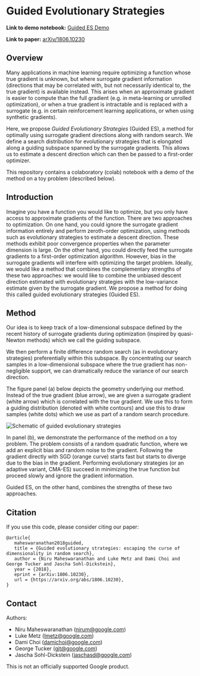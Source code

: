 # Guided Evolutionary Strategies

**Link to demo notebook:** [Guided ES
Demo](https://colab.sandbox.google.com/github/brain-research/guided-evolutionary-strategies/blob/master/Guided_Evolutionary_Strategies_Demo_TensorFlow2.ipynb)

**Link to paper:** [arXiv/1806.10230](https://arxiv.org/abs/1806.10230)

## Overview

Many applications in machine learning require optimizing a function whose true
gradient is unknown, but where surrogate gradient information (directions that
may be correlated with, but not necessarily identical to, the true gradient) is
available instead. This arises when an approximate gradient is easier to compute
than the full gradient (e.g. in meta-learning or unrolled optimization), or when
a true gradient is intractable and is replaced with a surrogate (e.g. in certain
reinforcement learning applications, or when using synthetic gradients).

Here, we propose _Guided Evolutionary Strategies_ (Guided ES), a method for
optimally using surrogate gradient directions along with random search. We
define a search distribution for evolutionary strategies that is elongated along
a guiding subspace spanned by the surrogate gradients. This allows us to
estimate a descent direction which can then be passed to a first-order
optimizer.

This repository contains a colaboratory (colab) notebook with a demo of the
method on a toy problem (described below).

## Introduction

Imagine you have a function you would like to optimize, but you only have access
to approximate gradients of the function. There are two approaches to
optimization. On one hand, you could ignore the surrogate gradient information
entirely and perform zeroth-order optimization, using methods such as
evolutionary strategies to estimate a descent direction. These methods exhibit
poor convergence properties when the parameter dimension is large. On the other
hand, you could directly feed the surrogate gradients to a first-order
optimization algorithm. However, bias in the surrogate gradients will interfere
with optimizing the target problem. Ideally, we would like a method that
combines the complementary strengths of these two approaches: we would like to
combine the unbiased descent direction estimated with evolutionary strategies
with the low-variance estimate given by the surrogate gradient. We propose a
method for doing this called guided evolutionary strategies (Guided ES).

## Method

Our idea is to keep track of a low-dimensional subspace defined by the recent
history of surrogate gradients during optimization (inspired by quasi-Newton
methods) which we call the guiding subspace.

We then perform a finite difference random search (as in evolutionary
strategies) preferentially within this subspace. By concentrating our search
samples in a low-dimensional subspace where the true gradient has non-negligible
support, we can dramatically reduce the variance of our search direction.

The figure panel (a) below depicts the geometry underlying our method. Instead
of the true gradient (blue arrow), we are given a surrogate gradient (white
arrow) which is correlated with the true gradient. We use this to form a guiding
distribution (denoted with white contours) and use this to draw samples (white
dots) which we use as part of a random search procedure.

![Schematic of guided evolutionary
strategies](images/fig1.png?raw=true "Schematic of guided evolutionary strategies")

In panel (b), we demonstrate the performance of the method on a toy problem. The
problem consists of a random quadratic function, where we add an explicit bias
and random noise to the gradient. Following the gradient directly with SGD
(orange curve) starts fast but starts to diverge due to the bias in the
gradient. Performing evolutionary strategies (or an adaptive variant, CMA-ES)
succeed in minimizing the true function but proceed slowly and ignore the
gradient information.

Guided ES, on the other hand, combines the strengths of these two approaches.

## Citation

If you use this code, please consider citing our paper:

```
@article{
   maheswaranathan2018guided,
   title = {Guided evolutionary strategies: escaping the curse of dimensionality in random search},
   author = {Niru Maheswaranathan and Luke Metz and Dami Choi and George Tucker and Jascha Sohl-Dickstein},
   year = {2018},
   eprint = {arXiv:1806.10230},
   url = {https://arxiv.org/abs/1806.10230},
}
```

## Contact

Authors:

- Niru Maheswaranathan (nirum@google.com)
- Luke Metz (lmetz@google.com)
- Dami Choi (damichoi@google.com)
- George Tucker (gjt@google.com)
- Jascha Sohl-Dickstein (jaschasd@google.com)

This is not an officially supported Google product.
